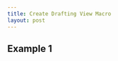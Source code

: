 ```yaml
---
title: Create Drafting View Macro
layout: post
---
```


<script src="//code.jquery.com/jquery.js"></script>

<script src="//d3js.org/d3.v3.min.js"></script>

<script type="text/javascript" src="https://cdnjs.cloudflare.com/ajax/libs/gist-embed/2.7.1/gist-embed.min.js"></script>

## Example 1

<code data-gist-id="a90eb49a0c322bb2f0c3adfbd1acc794" data-gist-file="CreateDraftingView.cs" data-gist-hide-footer="true" data-gist-line="9-10"></code>

<code data-gist-id="b5ffcb2e04e31d68ad7687ed4fa48f8c" data-gist-file="createDraftingView.py" data-gist-hide-footer="true" data-gist-line="12"></code>
 